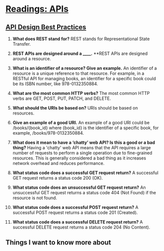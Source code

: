 # [Readings: APIs](https://github.com/codefellows/seattle-code-301d108/tree/main/class-08)


## [API Design Best Practices](https://learn.microsoft.com/en-us/azure/architecture/best-practices/api-design)

1. **What does REST stand for?** REST stands for Representational State Transfer.
2. **REST APIs are designed around a ____.** **REST APIs are designed around a resource.

3. **What is an identifier of a resource? Give an example.** An identifier of a resource is a unique reference to that resource. For example, in a RESTful API for managing books, an identifier for a specific book could be its ISBN number, like 978-0132350884.

4. **What are the most common HTTP verbs?** The most common HTTP verbs are GET, POST, PUT, PATCH, and DELETE.

5. **What should the URIs be based on?** URIs should be based on resources.

6. **Give an example of a good URI.** An example of a good URI could be /books/{book_id} where {book_id} is the identifier of a specific book, for example, /books/978-0132350884.

7. **What does it mean to have a ‘chatty’ web API? Is this a good or a bad thing?** Having a 'chatty' web API means that the API requires a large number of requests to perform a single operation due to fine-grained resources. This is generally considered a bad thing as it increases network overhead and reduces performance.

8. **What status code does a successful GET request return?** A successful GET request returns a status code 200 (OK).

9. **What status code does an unsuccessful GET request return?** An unsuccessful GET request returns a status code 404 (Not Found) if the resource is not found.

10. **What status code does a successful POST request return?** A successful POST request returns a status code 201 (Created).

11. **What status code does a successful DELETE request return?** A successful DELETE request returns a status code 204 (No Content).






## Things I want to know more about

  

